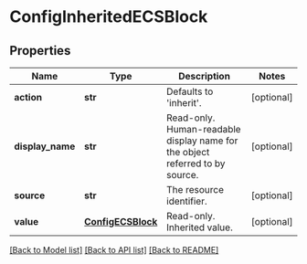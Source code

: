 # ConfigInheritedECSBlock

## Properties
Name | Type | Description | Notes
------------ | ------------- | ------------- | -------------
**action** | **str** | Defaults to &#39;inherit&#39;. | [optional] 
**display_name** | **str** | Read-only. Human-readable display name for the object referred to by source. | [optional] 
**source** | **str** | The resource identifier. | [optional] 
**value** | [**ConfigECSBlock**](ConfigECSBlock.md) | Read-only. Inherited value. | [optional] 

[[Back to Model list]](../README.md#documentation-for-models) [[Back to API list]](../README.md#documentation-for-api-endpoints) [[Back to README]](../README.md)


